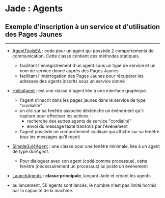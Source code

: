 # Jade : Agents 

## Exemple d'inscription à un service et d'utilisation des Pages Jaunes 

---

- [AgentToolsEA](https://github.com/EmmanuelADAM/jade/blob/master/HelloWorldService/agents/AgentToolsEA.java) : code pour un agent qui possède 2 comportements de communication. Cette classe contient des méthodes statiques.  
  - facilitant l'enregistrement d'un agent sous un type de service et un nom de service donné auprès des Pages Jaunes
  - facilitant l'intérrogation des Pages Jaunes pour récupérer les adresses des agents inscrits sous un service donné
- [HelloAgent](https://github.com/EmmanuelADAM/jade/blob/master/HelloWorldService/agents/HelloAgent.java) : est une classe d'agent liée à une interface graphique.
  - l'agent s'inscrit dans les pages jaunes dans le service de type "cordialite"
  - un clic sur sa fenêtre associée déclenche un événement qu'il capture pour effectuer les actions :
    - recherche des autres agents de service "cordialité"
    - envoi du message texte transmis par l'événement
  - l'agent possède un comportement cyclique qui affiche sur sa fenêtre *tous* les messages qu'il reçoit
- [SimpleGui4Agent](https://github.com/EmmanuelADAM/jade/blob/master/HelloWorldService/gui/SimpleGui4Agent.java) : une classe pour une fenêtre minimale, liée à un agent de type *GuiAgent*. 
  - Pour dialoguer avec son agent (codé comme processus), cette fenêtre (nécessairement un processus) lui poste un événement
- [LaunchAgents](https://https://github.com/EmmanuelADAM/jade/blob/master/helloWorldService/launch/LaunchAgents.java) : **classe principale**, lançant Jade et créant les agents

- au lancement, 50 agents sont lancés, le nombre n'est pas limité hormis par la capacité de la machine. 
